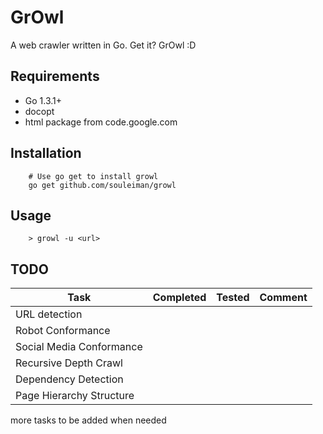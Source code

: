 GrOwl
=========
A web crawler written in Go. Get it? GrOwl :D

Requirements
------------
* Go 1.3.1+
* docopt
* html package from code.google.com

## Installation
        # Use go get to install growl
        go get github.com/souleiman/growl

Usage
------------
        > growl -u <url>

TODO
------------
Task | Completed | Tested | Comment
-----|-----------|--------|--------
URL detection |||
Robot Conformance|||
Social Media Conformance|||
Recursive Depth Crawl|||
Dependency Detection|||
Page Hierarchy Structure|||

more tasks to be added when needed